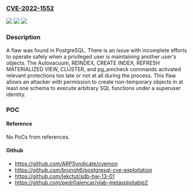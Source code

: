 ### [CVE-2022-1552](https://cve.mitre.org/cgi-bin/cvename.cgi?name=CVE-2022-1552)
![](https://img.shields.io/static/v1?label=Product&message=postgresql&color=blue)
![](https://img.shields.io/static/v1?label=Version&message=Fixed%20in%20postgresql%2014.3%2C%20postgresql%2013.7%2C%20postgresql%2012.11%2C%20postgresql%2011.16%2C%20postgresql%2010.21.%20&color=brightgreen)
![](https://img.shields.io/static/v1?label=Vulnerability&message=CWE-459-%20Incomplete%20Cleanup%2C%20CWE-89%20-%20Improper%20Neutralization%20of%20Special%20Elements%20used%20in%20an%20SQL%20Command%20('SQL%20Injection').&color=brightgreen)

### Description

A flaw was found in PostgreSQL. There is an issue with incomplete efforts to operate safely when a privileged user is maintaining another user's objects. The Autovacuum, REINDEX, CREATE INDEX, REFRESH MATERIALIZED VIEW, CLUSTER, and pg_amcheck commands activated relevant protections too late or not at all during the process. This flaw allows an attacker with permission to create non-temporary objects in at least one schema to execute arbitrary SQL functions under a superuser identity.

### POC

#### Reference
No PoCs from references.

#### Github
- https://github.com/ARPSyndicate/cvemon
- https://github.com/brunoh6/postgresql-cve-exploitation
- https://github.com/lekctut/sdb-hw-13-01
- https://github.com/pedr0alencar/vlab-metasploitable2

